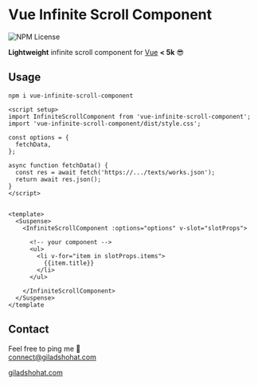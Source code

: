 # Vue Infinite Scroll Component

![NPM License](https://img.shields.io/npm/l/vue-infinite-scroll-component)

**Lightweight** infinite scroll component for [Vue](https://vuejs.org/) **< 5k** 😎 <br>

## Usage

`npm i vue-infinite-scroll-component`

```
<script setup>
import InfiniteScrollComponent from 'vue-infinite-scroll-component';
import 'vue-infinite-scroll-component/dist/style.css';

const options = {
  fetchData,
};

async function fetchData() {
  const res = await fetch('https://.../texts/works.json');
  return await res.json();
}
</script>


<template>
  <Suspense>
    <InfiniteScrollComponent :options="options" v-slot="slotProps">

      <!-- your component -->
      <ul>
        <li v-for="item in slotProps.items">
          {{item.title}}
        </li>
      </ul>

    </InfiniteScrollComponent>
  </Suspense>
</template
```


## Contact
Feel free to ping me 💫
<br>
connect@giladshohat.com

[giladshohat.com](https://giladshohat.com)
